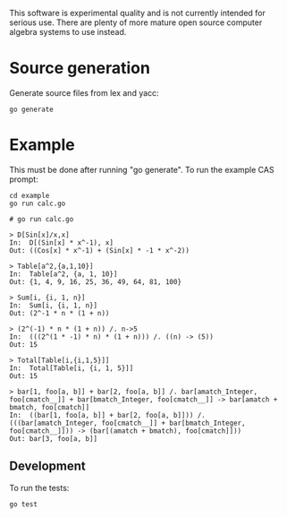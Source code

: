 This software is experimental quality and is not currently intended for serious use. There are plenty of more mature open source computer algebra systems to use instead.

# Source generation
Generate source files from lex and yacc:
```
go generate
```

# Example
This must be done after running "go generate". To run the example CAS prompt:

```
cd example
go run calc.go
```

```
# go run calc.go

> D[Sin[x]/x,x]
In:  D[(Sin[x] * x^-1), x]
Out: ((Cos[x] * x^-1) + (Sin[x] * -1 * x^-2))

> Table[a^2,{a,1,10}]
In:  Table[a^2, {a, 1, 10}]
Out: {1, 4, 9, 16, 25, 36, 49, 64, 81, 100}

> Sum[i, {i, 1, n}]
In:  Sum[i, {i, 1, n}]
Out: (2^-1 * n * (1 + n))

> (2^(-1) * n * (1 + n)) /. n->5
In:  (((2^(1 * -1) * n) * (1 + n))) /. ((n) -> (5))
Out: 15

> Total[Table[i,{i,1,5}]]
In:  Total[Table[i, {i, 1, 5}]]
Out: 15

> bar[1, foo[a, b]] + bar[2, foo[a, b]] /. bar[amatch_Integer, foo[cmatch__]] + bar[bmatch_Integer, foo[cmatch__]] -> bar[amatch + bmatch, foo[cmatch]]
In:  ((bar[1, foo[a, b]] + bar[2, foo[a, b]])) /. (((bar[amatch_Integer, foo[cmatch__]] + bar[bmatch_Integer, foo[cmatch__]])) -> (bar[(amatch + bmatch), foo[cmatch]]))
Out: bar[3, foo[a, b]]
```

## Development

To run the tests:
```
go test
```
